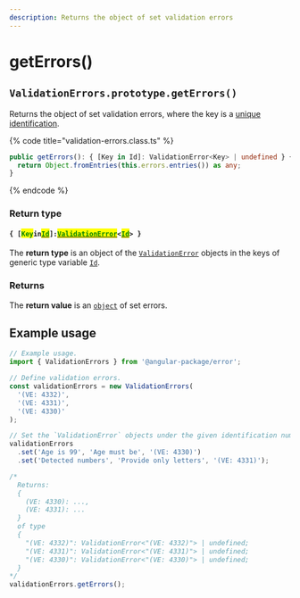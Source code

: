 ```yaml
---
description: Returns the object of set validation errors
---
```


# getErrors()

## `ValidationErrors.prototype.getErrors()`

Returns the object of set validation errors, where the key is a [unique identification](../../getting-started/basic-concepts.md#unique-identification).

{% code title="validation-errors.class.ts" %}
```typescript
public getErrors(): { [Key in Id]: ValidationError<Key> | undefined } {
  return Object.fromEntries(this.errors.entries()) as any;
}
```
{% endcode %}

### Return type

#### `{ [`<mark style="color:green;">`Key`</mark>`in`[<mark style="color:green;">`Id`</mark>](../generic-type-variables.md#validationerrors-less-than-id-greater-than)`]:`[<mark style="color:green;">`ValidationError`</mark>](broken-reference)`<`[<mark style="color:green;">`Id`</mark>](../generic-type-variables.md#validationerrors-less-than-id-greater-than)`> }`

The **return type** is an object of the [`ValidationError`](broken-reference) objects in the keys of generic type variable [`Id`](../generic-type-variables.md#validationerrors-less-than-id-greater-than).

### Returns

The **return value** is an [`object`](https://developer.mozilla.org/en-US/docs/Web/JavaScript/Reference/Global\_Objects/Object) of set errors.

## Example usage

```typescript
// Example usage.
import { ValidationErrors } from '@angular-package/error';

// Define validation errors.
const validationErrors = new ValidationErrors(
  '(VE: 4332)',
  '(VE: 4331)',
  '(VE: 4330)'
);

// Set the `ValidationError` objects under the given identification numbers.
validationErrors
  .set('Age is 99', 'Age must be', '(VE: 4330)')
  .set('Detected numbers', 'Provide only letters', '(VE: 4331)');

/*
  Returns:
  {
    (VE: 4330): ...,
    (VE: 4331): ...
  }
  of type
  {
    "(VE: 4332)": ValidationError<"(VE: 4332)"> | undefined;
    "(VE: 4331)": ValidationError<"(VE: 4331)"> | undefined;
    "(VE: 4330)": ValidationError<"(VE: 4330)"> | undefined;
  }
*/
validationErrors.getErrors();
```
